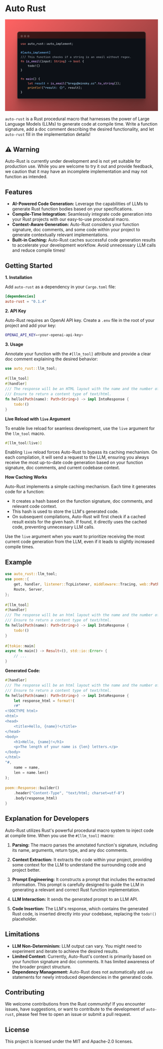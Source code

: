 # Auto Rust

<p align="center">
  <img width="640" src="public/auto_rust_example.png">
</p>

`auto-rust` is a Rust procedural macro that harnesses the power of Large Language Models (LLMs) to generate code at compile time.  Write a function signature, add a doc comment describing the desired functionality, and let `auto-rust` fill in the implementation details!

## ⚠️ Warning

Auto-Rust is currently under development and is not yet suitable for production use. While you are welcome to try it out and provide feedback, we caution that it may have an incomplete implementation and may not function as intended. 

## Features

* **AI-Powered Code Generation:**  Leverage the capabilities of LLMs to generate Rust function bodies based on your specifications.
* **Compile-Time Integration:** Seamlessly integrate code generation into your Rust projects with our easy-to-use procedural macro.
* **Context-Aware Generation:** Auto-Rust considers your function signature, doc comments, and some code within your project to generate contextually relevant implementations.
* **Built-in Caching:** Auto-Rust caches successful code generation results to accelerate your development workflow. Avoid unnecessary LLM calls and reduce compile times!

## Getting Started

**1. Installation**

Add `auto-rust` as a dependency in your `Cargo.toml` file:

```toml
[dependencies]
auto-rust = "0.1.4"
```

**2. API Key**

Auto-Rust requires an OpenAI API key. Create a `.env` file in the root of your project and add your key:

```bash
OPENAI_API_KEY=<your-openai-api-key>
```

**3. Usage**

Annotate your function with the `#[llm_tool]` attribute and provide a clear doc comment explaining the desired behavior:

```rust
use auto_rust::llm_tool;

#[llm_tool]
#[handler]
/// The response will be an HTML layout with the name and the number of letters in the name.
/// Ensure to return a content type of text/html.
fn hello(Path(name): Path<String>) -> impl IntoResponse {
    todo!()
}
```

**Live Reload with `live` Argument**

To enable live reload for seamless development, use the `live` argument for the `llm_tool` macro. 

```rust
#[llm_tool(live)] 
```

Enabling `live` reload forces Auto-Rust to bypass its caching mechanism. On each compilation, it will send a request to the LLM, ensuring you always receive the most up-to-date code generation based on your function signature, doc comments, and current codebase context.  

**How Caching Works**

Auto-Rust implements a simple caching mechanism. Each time it generates code for a function:
   - It creates a hash based on the function signature, doc comments, and relevant code context.
   - This hash is used to store the LLM's generated code.
   - On subsequent compilations, Auto-Rust will first check if a cached result exists for the given hash. If found, it directly uses the cached code, preventing unnecessary LLM calls. 

Use the `live` argument when you want to prioritize receiving the most current code generation from the LLM, even if it leads to slightly increased compile times.

## Example

```rust
use auto_rust::llm_tool;
use poem::{
    get, handler, listener::TcpListener, middleware::Tracing, web::Path, EndpointExt, IntoResponse,
    Route, Server,
};

#[llm_tool]
#[handler]
/// The response will be an html layout with the name and the number of letters in the name.
/// Ensure to return a content type of text/html.
fn hello(Path(name): Path<String>) -> impl IntoResponse {
    todo!()
}

#[tokio::main]
async fn main() -> Result<(), std::io::Error> {
    // ...
}
```

**Generated Code:**

```rust
#[handler]
/// The response will be an html layout with the name and the number of letters in the name.
/// Ensure to return a content type of text/html.
fn hello(Path(name): Path<String>) -> impl IntoResponse {
    let response_html = format!(
    r#"
<!DOCTYPE html>
<html>
<head>
    <title>Hello, {name}!</title>
</head>
<body>
    <h1>Hello, {name}!</h1>
    <p>The length of your name is {len} letters.</p>
</body>
</html>
"#,
    name = name,
    len = name.len()
);

poem::Response::builder()
    .header("Content-Type", "text/html; charset=utf-8")
    .body(response_html)
}
```

## Explanation for Developers

Auto-Rust utilizes Rust's powerful procedural macro system to inject code at compile time. When you use the `#[llm_tool]` macro:

1. **Parsing:** The macro parses the annotated function's signature, including its name, arguments, return type, and any doc comments.

2. **Context Extraction:** It extracts the code within your project, providing some context for the LLM to understand the surrounding code and project better.

3. **Prompt Engineering:** It constructs a prompt that includes the extracted information. This prompt is carefully designed to guide the LLM in generating a relevant and correct Rust function implementation.

4. **LLM Interaction:** It sends the generated prompt to an LLM API. 

5. **Code Insertion:** The LLM's response, which contains the generated Rust code, is inserted directly into your codebase, replacing the `todo!()` placeholder.

## Limitations

* **LLM Non-Determinism:** LLM output can vary. You might need to experiment and iterate to achieve the desired results.
* **Limited Context:** Currently, Auto-Rust's context is primarily based on your function signature and doc comments. It has limited awareness of the broader project structure.
* **Dependency Management:** Auto-Rust does not automatically add `use` statements for newly introduced dependencies in the generated code.

## Contributing

We welcome contributions from the Rust community! If you encounter issues, have suggestions, or want to contribute to the development of `auto-rust`, please feel free to open an issue or submit a pull request.

## License

This project is licensed under the MIT and Apache-2.0 licenses. 

